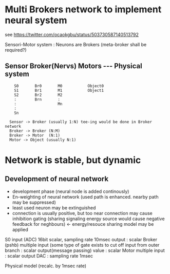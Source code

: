 # Multi Brokers network to implement neural system

see https://twitter.com/ocaokgbu/status/503730587140513792


Sensori-Motor system : Neurons are Brokers (meta-broker shall be required?)

## Sensor Broker(Nervs) Motors   --- Physical system

```
    S0       Br0       M0           Object0
    S1       Br1       M1           Object1
    S2       Br2       M2
    :        Brn       :
    :                  Mn
    :
    Sn     
```

```
  Sensor -> Broker (usually 1:N) tee-ing would be done in Broker network
  Broker -> Broker (N:M)
  Broker -> Motor  (N:1)
  Motor -> Object (usually N:1)
```

# Network is stable, but dynamic  
  
## Development of neural network
+ development phase (neural node is added continously)
+ En-weighting of neural network (used path is enhanced. nearby path may be suppressed)
+ least used neuron may be extinguished
+ connection is usually positive, but too near connection may cause inhibition gating (sharing signaling energy source would cause negative feedback for neghbours) <- energy/resouce sharing model may be applied 

S0 input (ADC) 16bit scalar, sampling rate 10msec 
   output : scalar
Broker (pshb) multiple input (some type of gate exists to cut off input from outer branch : scalar 
      output(message passing) value : scalar
Motor multiple input : scalar
      output DAC : sampling rate 1msec

Physical model (recalc. by 1msec rate)



